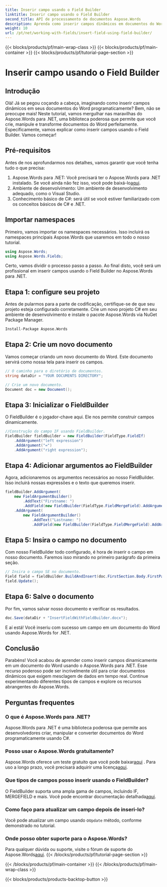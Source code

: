 ```yaml
---
title: Inserir campo usando o Field Builder
linktitle: Inserir campo usando o Field Builder
second_title: API de processamento de documentos Aspose.Words
description: Aprenda como inserir campos dinâmicos em documentos do Word usando Aspose.Words para .NET com este guia passo a passo. Perfeito para desenvolvedores.
weight: 10
url: /pt/net/working-with-fields/insert-field-using-field-builder/
---
```


{{< blocks/products/pf/main-wrap-class >}}
{{< blocks/products/pf/main-container >}}
{{< blocks/products/pf/tutorial-page-section >}}

# Inserir campo usando o Field Builder

## Introdução

Olá! Já se pegou coçando a cabeça, imaginando como inserir campos dinâmicos em seus documentos do Word programaticamente? Bem, não se preocupe mais! Neste tutorial, vamos mergulhar nas maravilhas do Aspose.Words para .NET, uma biblioteca poderosa que permite que você crie, manipule e transforme documentos do Word perfeitamente. Especificamente, vamos explicar como inserir campos usando o Field Builder. Vamos começar!

## Pré-requisitos

Antes de nos aprofundarmos nos detalhes, vamos garantir que você tenha tudo o que precisa:

1. Aspose.Words para .NET: Você precisará ter o Aspose.Words para .NET instalado. Se você ainda não fez isso, você pode baixá-lo[aqui](https://releases.aspose.com/words/net/).
2. Ambiente de desenvolvimento: Um ambiente de desenvolvimento adequado, como o Visual Studio.
3. Conhecimento básico de C#: será útil se você estiver familiarizado com os conceitos básicos de C# e .NET.

## Importar namespaces

Primeiro, vamos importar os namespaces necessários. Isso incluirá os namespaces principais Aspose.Words que usaremos em todo o nosso tutorial.

```csharp
using Aspose.Words;
using Aspose.Words.Fields;
```

Certo, vamos dividir o processo passo a passo. Ao final disto, você será um profissional em inserir campos usando o Field Builder no Aspose.Words para .NET.

## Etapa 1: configure seu projeto

Antes de pularmos para a parte de codificação, certifique-se de que seu projeto esteja configurado corretamente. Crie um novo projeto C# em seu ambiente de desenvolvimento e instale o pacote Aspose.Words via NuGet Package Manager.

```bash
Install-Package Aspose.Words
```

## Etapa 2: Crie um novo documento

Vamos começar criando um novo documento do Word. Este documento servirá como nossa tela para inserir os campos.

```csharp
// O caminho para o diretório de documentos.
string dataDir = "YOUR DOCUMENTS DIRECTORY";

// Crie um novo documento.
Document doc = new Document();
```

## Etapa 3: Inicializar o FieldBuilder

O FieldBuilder é o jogador-chave aqui. Ele nos permite construir campos dinamicamente.

```csharp
//Construção do campo IF usando FieldBuilder.
FieldBuilder fieldBuilder = new FieldBuilder(FieldType.FieldIf)
    .AddArgument("left expression")
    .AddArgument("=")
    .AddArgument("right expression");
```

## Etapa 4: Adicionar argumentos ao FieldBuilder

Agora, adicionaremos os argumentos necessários ao nosso FieldBuilder. Isso incluirá nossas expressões e o texto que queremos inserir.

```csharp
fieldBuilder.AddArgument(
    new FieldArgumentBuilder()
        .AddText("Firstname: ")
        .AddField(new FieldBuilder(FieldType.FieldMergeField).AddArgument("firstname")))
    .AddArgument(
        new FieldArgumentBuilder()
            .AddText("Lastname: ")
            .AddField(new FieldBuilder(FieldType.FieldMergeField).AddArgument("lastname")));
```

## Etapa 5: Insira o campo no documento

Com nosso FieldBuilder todo configurado, é hora de inserir o campo em nosso documento. Faremos isso mirando no primeiro parágrafo da primeira seção.

```csharp
// Insira o campo SE no documento.
Field field = fieldBuilder.BuildAndInsert(doc.FirstSection.Body.FirstParagraph);
field.Update();
```

## Etapa 6: Salve o documento

Por fim, vamos salvar nosso documento e verificar os resultados.

```csharp
doc.Save(dataDir + "InsertFieldWithFieldBuilder.docx");
```

E aí está! Você inseriu com sucesso um campo em um documento do Word usando Aspose.Words for .NET.

## Conclusão

Parabéns! Você acabou de aprender como inserir campos dinamicamente em um documento do Word usando o Aspose.Words para .NET. Esse recurso poderoso pode ser incrivelmente útil para criar documentos dinâmicos que exigem mesclagem de dados em tempo real. Continue experimentando diferentes tipos de campos e explore os recursos abrangentes do Aspose.Words.

## Perguntas frequentes

### O que é Aspose.Words para .NET?
Aspose.Words para .NET é uma biblioteca poderosa que permite aos desenvolvedores criar, manipular e converter documentos do Word programaticamente usando C#.

### Posso usar o Aspose.Words gratuitamente?
 Aspose.Words oferece um teste gratuito que você pode baixar[aqui](https://releases.aspose.com/) . Para uso a longo prazo, você precisará adquirir uma licença[aqui](https://purchase.aspose.com/buy).

### Que tipos de campos posso inserir usando o FieldBuilder?
 O FieldBuilder suporta uma ampla gama de campos, incluindo IF, MERGEFIELD e mais. Você pode encontrar documentação detalhada[aqui](https://reference.aspose.com/words/net/).

### Como faço para atualizar um campo depois de inseri-lo?
 Você pode atualizar um campo usando o`Update` método, conforme demonstrado no tutorial.

### Onde posso obter suporte para o Aspose.Words?
 Para qualquer dúvida ou suporte, visite o fórum de suporte do Aspose.Words[aqui](https://forum.aspose.com/c/words/8).
{{< /blocks/products/pf/tutorial-page-section >}}

{{< /blocks/products/pf/main-container >}}
{{< /blocks/products/pf/main-wrap-class >}}

{{< blocks/products/products-backtop-button >}}
